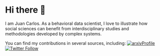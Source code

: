 # Hi there 👋

I am Juan Carlos. As a behavioral data scientist, I love to illustrate how social sciences can benefit from interdisciplinary studies and methodologies developed by complex systems. 

You can find my contributions in several sources, including:
[![arxivProfile](https://img.shields.io/badge/arXiv-Profile-%23878787?labelColor=%239E1F1F)](https://arxiv.org/search/?searchtype=author&query=Correa%2C+J+C)
[![Twitter Follow](https://img.shields.io/twitter/follow/yourusername?style=social)](https://twitter.com/jcorrean)
